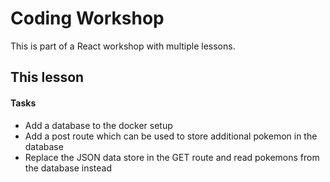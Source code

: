 # Coding Workshop

This is part of a React workshop with multiple lessons.

## This lesson

#### Tasks

- Add a database to the docker setup
- Add a post route which can be used to store additional pokemon in the database
- Replace the JSON data store in the GET route and read pokemons from the database instead
